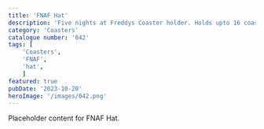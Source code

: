 ```yaml
---
title: 'FNAF Hat'
description: 'Five nights at Freddys Coaster holder. Holds upto 16 coasters. Freddy and the animatronic gang hit the cinemas in 2023'
category: 'Coasters'
catalogue number: '042'
tags: [
    'Coasters', 
    'FNAF', 
    'hat',
    ]
featured: true
pubDate: '2023-10-20'
heroImage: '/images/042.png'
---
```


Placeholder content for FNAF Hat.